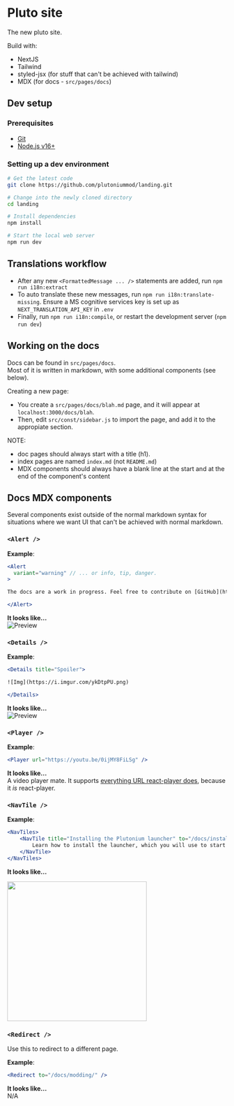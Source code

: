 # Pluto site

The new pluto site.

Build with:

- NextJS
- Tailwind
- styled-jsx (for stuff that can't be achieved with tailwind)
- MDX (for docs - `src/pages/docs`)

## Dev setup

### Prerequisites

- [Git](https://git-scm.com/)
- [Node.js v16+](https://nodejs.org/)

### Setting up a dev environment

```bash
# Get the latest code
git clone https://github.com/plutoniummod/landing.git

# Change into the newly cloned directory
cd landing

# Install dependencies
npm install

# Start the local web server
npm run dev
```

## Translations workflow

- After any new `<FormattedMessage ... />` statements are added, run `npm run i18n:extract`
- To auto translate these new messages, run `npm run i18n:translate-missing`. Ensure a MS cognitive services key is set up as `NEXT_TRANSLATION_API_KEY` in `.env`
- Finally, run `npm run i18n:compile`, or restart the development server (`npm run dev`) 

## Working on the docs

Docs can be found in `src/pages/docs`.  
Most of it is written in markdown, with some additional components (see below).

Creating a new page:

- You create a `src/pages/docs/blah.md` page, and it will appear at `localhost:3000/docs/blah`.  
- Then, edit `src/const/sidebar.js` to import the page, and add it to the appropiate section.  

NOTE:

- doc pages should always start with a title (h1).  
- index pages are named `index.md` (not `README.md`)
- MDX components should always have a blank line at the start and at the end of the component's content  

## Docs MDX components

Several components exist outside of the normal markdown syntax for situations where we want UI that can't be achieved with normal markdown.

### `<Alert />`

**Example**:

```jsx
<Alert 
  variant="warning" // ... or info, tip, danger.
>

The docs are a work in progress. Feel free to contribute on [GitHub](https://github.com/plutoniummod/site/).

</Alert>
```

**It looks like...**  
![Preview](https://jari.lol/G5F25VqtTq.png)

### `<Details />`

**Example**:

```jsx
<Details title="Spoiler"> 

![Img](https://i.imgur.com/ykDtpPU.png)

</Details>
```

**It looks like...**  
![Preview](https://jari.lol/e7ink1vhIH.png)

### `<Player />`

**Example**:

```jsx
<Player url="https://youtu.be/0ijMY8FiLSg" />
```

**It looks like...**  
A video player mate. It supports [everything URL react-player does](https://github.com/CookPete/react-player), because it _is_ react-player.

### `<NavTile />`

**Example**:

```jsx
<NavTiles>
    <NavTile title="Installing the Plutonium launcher" to="/docs/install/#plutonium-launcher" className="from-blue-500 to-blue-800 ring-blue-400">
        Learn how to install the launcher, which you will use to start playing on any of our clients.
    </NavTile>
</NavTiles>
```

**It looks like...**  

<img src="https://jari.lol/3k1ZSQdwrs.png" width="320">

### `<Redirect />`  

Use this to redirect to a different page.

**Example**:

```jsx
<Redirect to="/docs/modding/" />
```

**It looks like...**  
N/A
